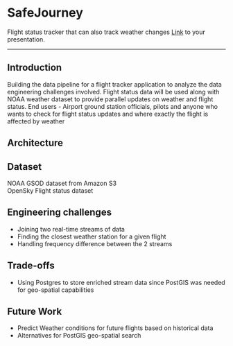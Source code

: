# SafeJourney

Flight status tracker that can also track weather changes
[Link](#) to your presentation.

<hr/>


## Introduction
Building the data pipeline for a flight tracker application to analyze the data engineering challenges involved.  Flight status data will be used along with NOAA weather dataset to provide parallel updates on weather and flight status. End users - Airport ground station officials, pilots and anyone who wants to check for flight status updates and where exactly the flight is affected by weather
## Architecture

## Dataset

NOAA GSOD dataset from Amazon S3
</br>
OpenSky Flight status dataset

## Engineering challenges

- Joining two real-time streams of data
- Finding the closest weather station for a given flight
- Handling frequency difference between the 2 streams

## Trade-offs

- Using Postgres to store enriched stream data since PostGIS was needed for geo-spatial capabilities

## Future Work

- Predict Weather conditions for future flights based on historical data
- Alternatives for PostGIS geo-spatial search
